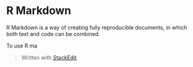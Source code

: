 # R Markdown

R Markdown is a way of creating fully reproducible documents, in which both text and code can be combined. 

To use R ma


> Written with [StackEdit](https://stackedit.io/).
<!--stackedit_data:
eyJoaXN0b3J5IjpbLTcyMzA1ODAwN119
-->